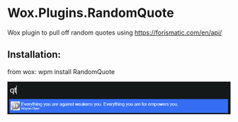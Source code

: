 # Wox.Plugins.RandomQuote
Wox plugin to pull off random quotes using https://forismatic.com/en/api/

## Installation:
from wox: wpm install RandomQuote

![screenshot](screen.png?raw=true "Screenshot")